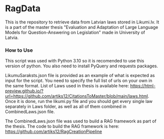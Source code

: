 # RagData
This is the repository to retrieve data from Latvian laws stored in Likumi.lv. It is a part of the master thesis "Evaluation and Adaptation of Large Language Models for Question-Answering on Legislation" made in University of Latvia.

### How to Use
This script was used with Python 3.10 so it is recomended to use this version of python. You also need to install PyQuery and requests packages.

LikumuSaraksts.json file is provided as an example of what is expected as input for the script. You need to specify the full list of urls on your own in the same format. List of Laws used in thesis is available here: https://html-preview.github.io/?url=https://github.com/artiks12/CitationsToMaster/blob/main/laws.html. Once it is done, run the likumi.py file and you should get every single law separately in Laws folder, as well as all of them combined in CombinedLaws.json file.

The CombinedLaws.json file was used to build a RAG framework as part of the thesis. The code to build the RAG framework is here: https://github.com/artiks12/RagCreationPipeline
